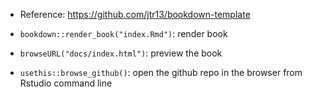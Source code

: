 - Reference:  https://github.com/jtr13/bookdown-template

- ```bookdown::render_book("index.Rmd")```: render book
- ```browseURL("docs/index.html")```: preview the book
- ```usethis::browse_github()```: open the github repo in the browser from Rstudio command line
